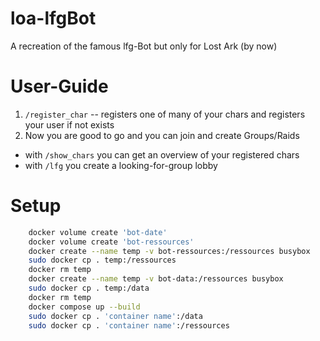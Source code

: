 # loa-lfgBot
A recreation of the famous lfg-Bot but only for Lost Ark (by now)

# User-Guide
1. ```/register_char``` -- registers one of many of your chars and registers your user if not exists
2. Now you are good to go and you can join and create Groups/Raids

- with ```/show_chars``` you can get an overview of your registered chars
- with ```/lfg``` you create a looking-for-group lobby


# Setup
```bash
    docker volume create 'bot-date'
    docker volume create 'bot-ressources'
    docker create --name temp -v bot-ressources:/ressources busybox
    sudo docker cp . temp:/ressources
    docker rm temp
    docker create --name temp -v bot-data:/ressources busybox
    sudo docker cp . temp:/data
    docker rm temp
    docker compose up --build
    sudo docker cp . 'container name':/data
    sudo docker cp . 'container name':/ressources
```